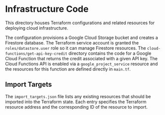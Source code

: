# Infrastructure Code

This directory houses Terraform configurations and related resources for deploying cloud infrastructure.

The configuration provisions a Google Cloud Storage bucket and creates a
Firestore database. The Terraform service account is granted the
`roles/datastore.user` role so it can manage Firestore resources. The
`cloud-functions/get-api-key-credit` directory contains the code for a Google
Cloud Function that returns the credit associated with a given API key. The
Cloud Functions API is enabled via a `google_project_service` resource and the
resources for this function are defined directly in `main.tf`.

## Import Targets

The `import_targets.json` file lists any existing resources that should be
imported into the Terraform state. Each entry specifies the Terraform resource
address and the corresponding ID of the resource to import.
